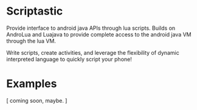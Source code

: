 # Scriptastic
Provide interface to android java APIs through lua scripts. Builds on AndroLua and Luajava to provide complete access to the android java VM through the lua VM.

Write scripts, create activities, and leverage the flexibility of dynamic interpreted language to quickly script your phone!

# Examples

[ coming soon, maybe. ]
